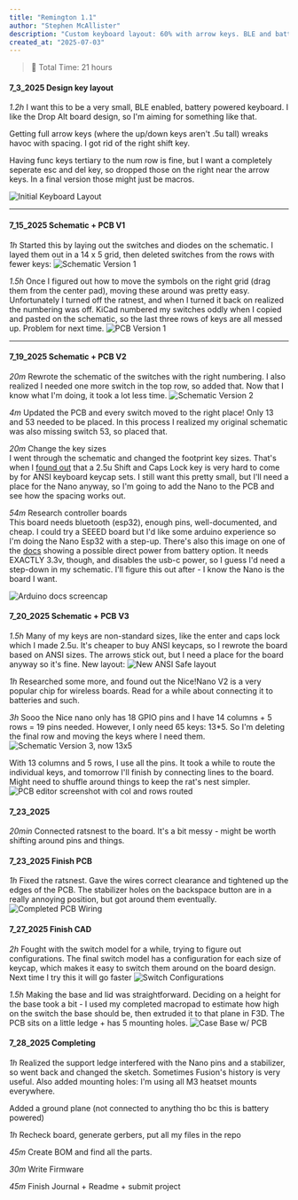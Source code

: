 ```yaml
---
title: "Remington 1.1"
author: "Stephen McAllister"
description: "Custom keyboard layout: 60% with arrow keys. BLE and battery-powered."
created_at: "2025-07-03"
---
```


> 📘 Total Time:  21 hours

#### 7_3_2025 Design key layout

*1.2h* I want this to be a very small, BLE enabled, battery powered keyboard. I like the Drop Alt board design, so I'm aiming for something like that.

Getting full arrow keys (where the up/down keys aren't .5u tall) wreaks havoc with spacing. I got rid of the right shift key. 

Having func keys tertiary to the num row is fine, but I want a completely seperate esc and del key, so dropped those on the right near the arrow keys. In a final version those might just be macros.

![Initial Keyboard Layout](assets/initial_layout.png)

---

#### 7_15_2025 Schematic + PCB V1

*1h* Started this by laying out the switches and diodes on the schematic. I layed them out in a 14 x 5 grid, then deleted switches from the rows with fewer keys: 
![Schematic Version 1](assets/Schematic_V1.png)

*1.5h* Once I figured out how to move the symbols on the right grid (drag them from the center pad), moving these around was pretty easy. Unfortunately I turned off the ratnest, and when I turned it back on realized the numbering was off. KiCad numbered my switches oddly when I copied and pasted on the schematic, so the last three rows of keys are all messed up. Problem for next time. ![PCB Version 1 ](assets/PCB_V1.png)

---

#### 7_19_2025 Schematic + PCB V2

*20m* Rewrote the schematic of the switches with the right numbering. I also realized I needed one more switch in the top row, so added that. Now that I know what I'm doing, it took a lot less time.
![Schematic Version 2](assets/Schematic_V2.png)

*4m* Updated the PCB and every switch moved to the right place! Only 13 and 53 needed to be placed. In this process I realized my original schematic was also missing switch 53, so placed that.

*20m* Change the key sizes  
I went through the schematic and changed the footprint key sizes. That's when I [found out](https://hirosarts.com/blog/keycap-dimensions-guide-for-beginners/?) that a 2.5u Shift and Caps Lock key is very hard to come by for ANSI keyboard keycap sets. I still want this pretty small, but I'll need a place for the Nano anyway, so I'm going to add the Nano to the PCB and see how the spacing works out.

*54m* Research controller boards  
This board needs bluetooth (esp32), enough pins, well-documented, and cheap. I could try a SEEED board but I'd like some arduino experience so I'm doing the Nano Esp32 with a step-up. There's also this image on one of the [docs](https://docs.arduino.cc/tutorials/nano-esp32/cheat-sheet/) showing a possible direct power from battery option. It needs EXACTLY 3.3v, though, and disables the usb-c power, so I guess I'd need a step-down in my schematic. I'll figure this out after - I know the Nano is the board I want.

![Arduino docs screencap](assets/Nano_battery_option.png)

#### 7_20_2025 Schematic + PCB V3

*1.5h* Many of my keys are non-standard sizes, like the enter and caps lock which I made 2.5u. It's cheaper to buy ANSI keycaps, so I rewrote the board based on ANSI sizes. The arrows stick out, but I need a place for the board anyway so it's fine. New layout:
![New ANSI Safe layout](assets/ANSI_layout.png)

*1h* Researched some more, and found out the Nice!Nano V2 is a very popular chip for wireless boards. Read for a while about connecting it to batteries and such.

*3h* Sooo the Nice nano only has 18 GPIO pins and I have 14 columns + 5 rows = 19 pins needed. However, I only need 65 keys: 13*5. So I'm deleting the final row and moving the keys where I need them.
![Schematic Version 3, now 13x5](assets/Schematic_V3.png)

With 13 columns and 5 rows, I use all the pins. It took a while to route the individual keys, and tomorrow I'll finish by connecting lines to the board. Might need to shuffle around things to keep the rat's nest simpler.
![PCB editor screenshot with col and rows routed](assets/PCB_V3.png)

#### 7_23_2025

*20min* Connected ratsnest to the board. It's a bit messy - might be worth shifting around pins and things.

#### 7_23_2025 Finish PCB

*1h* Fixed the ratsnest. Gave the wires correct clearance and tightened up the edges of the PCB. The stabilizer holes on the backspace button are in a really annoying position, but got around them eventually.
![Completed PCB Wiring](Assets/PCB_V4.png)

#### 7_27_2025 Finish CAD

*2h* Fought with the switch model for a while, trying to figure out configurations. The final switch model has a configuration for each size of keycap, which makes it easy to switch them around on the board design. Next time I try this it will go faster
![Switch Configurations](Assets/SwitchCADConfigurations_Screenshot.png)

*1.5h* Making the base and lid was straightforward. Deciding on a height for the base took a bit - I used my completed macropad to estimate how high on the switch the base should be, then extruded it to that plane in F3D. The PCB sits on a little ledge + has 5 mounting holes.
![Case Base w/ PCB](Assets/CaseAndPCB.png)

#### 7_28_2025 Completing

*1h* Realized the support ledge interfered with the Nano pins and a stabilizer, so went back and changed the sketch. Sometimes Fusion's history is very useful. Also added mounting holes: I'm using all M3 heatset mounts everywhere.

Added a ground plane (not connected to anything tho bc this is battery powered)

*1h* Recheck board, generate gerbers, put all my files in the repo

*45m* Create BOM and find all the parts.

*30m* Write Firmware

*45m* Finish Journal + Readme + submit project
